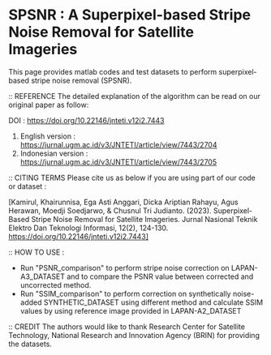 # SPSNR : A Superpixel-based Stripe Noise Removal for Satellite Imageries

This page provides matlab codes and test datasets to perform superpixel-based stripe noise removal (SPSNR).

:: REFERENCE
The detailed explanation of the algorithm can be read on our original paper as follow:

DOI                   : https://doi.org/10.22146/jnteti.v12i2.7443
1. English version    : https://jurnal.ugm.ac.id/v3/JNTETI/article/view/7443/2704
2. Indonesian version : https://jurnal.ugm.ac.id/v3/JNTETI/article/view/7443/2705


:: CITING TERMS
Please cite us as below if you are using part of our code or dataset :

[Kamirul, Khairunnisa, Ega Asti Anggari, Dicka Ariptian Rahayu, Agus Herawan, Moedji Soedjarwo, & Chusnul Tri Judianto. (2023). Superpixel-Based Stripe Noise Removal for Satellite Imageries. Jurnal Nasional Teknik Elektro Dan Teknologi Informasi, 12(2), 124-130. https://doi.org/10.22146/jnteti.v12i2.7443]


:: HOW TO USE :
- Run "PSNR_comparison" to perform stripe noise correction on LAPAN-A3_DATASET and to compare the PSNR value between corrected and uncorrected method.
- Run "SSIM_comparison" to perform correction on synthetically noise-added SYNTHETIC_DATASET using different method and calculate SSIM values by using reference image provided in LAPAN-A2_DATASET

:: CREDIT
The authors would like to thank Research Center for Satellite Technology, National Research and Innovation Agency (BRIN) for providing the datasets.
